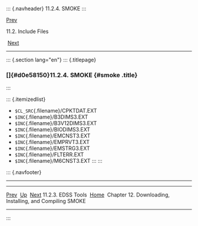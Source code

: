 ::: {.navheader}
11.2.4. SMOKE
:::

[Prev](ch11s02s03.html) 

11.2. Include Files

 [Next](ch12.html)

------------------------------------------------------------------------

::: {.section lang="en"}
::: {.titlepage}
<div>

<div>

### []{#d0e58150}11.2.4. SMOKE {#smoke .title}

</div>

</div>
:::

::: {.itemizedlist}
-   `$CL_SRC`{.filename}/CPKTDAT.EXT
-   `$INC`{.filename}/B3DIMS3.EXT
-   `$INC`{.filename}/B3V12DIMS3.EXT
-   `$INC`{.filename}/BIODIMS3.EXT
-   `$INC`{.filename}/EMCNST3.EXT
-   `$INC`{.filename}/EMPRVT3.EXT
-   `$INC`{.filename}/EMSTRG3.EXT
-   `$INC`{.filename}/FLTERR.EXT
-   `$INC`{.filename}/M6CNST3.EXT
:::
:::

::: {.navfooter}

------------------------------------------------------------------------

  -------------------------- -------------------- -----------------------------------------------------------
  [Prev](ch11s02s03.html)     [Up](ch11s02.html)                                            [Next](ch12.html)
  11.2.3. EDSS Tools          [Home](index.html)     Chapter 12. Downloading, Installing, and Compiling SMOKE
  -------------------------- -------------------- -----------------------------------------------------------
:::
